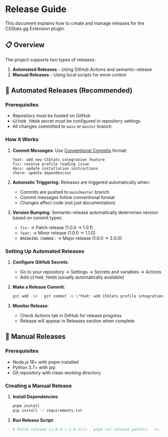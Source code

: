 # Release Guide

This document explains how to create and manage releases for the CSStats.gg Extension plugin.

## 📋 Overview

The project supports two types of releases:

1. **Automated Releases** - Using GitHub Actions and semantic-release
2. **Manual Releases** - Using local scripts for more control

## 🤖 Automated Releases (Recommended)

### Prerequisites

-   Repository must be hosted on GitHub
-   `GITHUB_TOKEN` secret must be configured in repository settings
-   All changes committed to `main` or `master` branch

### How it Works

1. **Commit Messages**: Use [Conventional Commits](https://www.conventionalcommits.org/) format:

    ```
    feat: add new CSStats integration feature
    fix: resolve profile loading issue
    docs: update installation instructions
    chore: update dependencies
    ```

2. **Automatic Triggering**: Releases are triggered automatically when:

    - Commits are pushed to `main`/`master` branch
    - Commit messages follow conventional format
    - Changes affect code (not just documentation)

3. **Version Bumping**: Semantic-release automatically determines version based on commit types:
    - `fix:` → Patch release (1.0.0 → 1.0.1)
    - `feat:` → Minor release (1.0.0 → 1.1.0)
    - `BREAKING CHANGE:` → Major release (1.0.0 → 2.0.0)

### Setting Up Automated Releases

1. **Configure GitHub Secrets**:

    - Go to your repository → Settings → Secrets and variables → Actions
    - Add `GITHUB_TOKEN` (usually automatically available)

2. **Make a Release Commit**:

    ````bash
    git add .\n   git commit -m \"feat: add CSStats profile integration\"\n   git push origin main\n   ```

    ````

3. **Monitor Release**:
    - Check Actions tab in GitHub for release progress
    - Release will appear in Releases section when complete

## 🔧 Manual Releases

### Prerequisites

-   Node.js 18+ with pnpm installed
-   Python 3.7+ with pip
-   Git repository with clean working directory

### Creating a Manual Release

1. **Install Dependencies**:

    ```bash
    pnpm install
    pip install -r requirements.txt
    ```

2. **Run Release Script**:
    ````bash
    # Patch release (1.0.0 → 1.0.1)\n   pnpm run release patch\n   \n   # Minor release (1.0.0 → 1.1.0)\n   pnpm run release minor\n   \n   # Major release (1.0.0 → 2.0.0)\n   pnpm run release major\n   ```\n\n3. **Push Changes**:\n   ```bash\n   git push origin main\n   git push origin v<version>\n   ```\n\n4. **Create GitHub Release**:\n   - Go to GitHub → Releases → \"Create a new release\"\n   - Select the tag created by the script\n   - Upload the generated ZIP file from `build/` directory\n   - Add release notes\n\n### Available Scripts\n\n```bash\n# Build plugin package\npnpm run build-plugin\n\n# Create manual release\npnpm run release <patch|minor|major>\n\n# Sync versions between files\npnpm run sync-version <version>\n\n# Development build\npnpm run dev\n\n# Production build\npnpm run build\n```\n\n## 📦 Release Artifacts\n\nEach release creates:\n- **ZIP Package**: `csstats-extension-v<version>.zip`\n- **Updated Files**: `package.json`, `plugin.json`, `CHANGELOG.md`\n- **Git Tag**: `v<version>`\n- **GitHub Release**: With ZIP attachment and release notes\n\n### Package Contents\n```\ncsstats-extension-v1.0.0.zip\n├── frontend/          # React frontend components\n├── webkit/           # Steam webkit integration\n├── backend/          # Python backend logic\n├── styles/           # CSS styles\n├── dist/            # Built assets (if exists)\n├── package.json     # Node.js package configuration\n├── plugin.json      # Millennium plugin configuration\n├── requirements.txt # Python dependencies\n├── README.md        # Installation and usage guide\n└── LICENSE          # License file\n```\n\n## 🔄 Version Management\n\n### Version Synchronization\nThe release system automatically keeps versions synchronized across:\n- `package.json` - Node.js package version\n- `plugin.json` - Millennium plugin version\n\n### Version Scheme\nFollows [Semantic Versioning](https://semver.org/):\n- **MAJOR** (X.0.0): Breaking changes, incompatible API changes\n- **MINOR** (0.X.0): New features, backwards compatible\n- **PATCH** (0.0.X): Bug fixes, backwards compatible\n\n## 🚀 Deployment Process\n\n### For Plugin Users\n1. Download latest release ZIP from GitHub Releases\n2. Extract to Steam plugins directory\n3. Enable plugin in Millennium settings\n4. Restart Steam\n\n### For Developers\n1. Clone repository\n2. Install dependencies\n3. Make changes\n4. Create release (automated or manual)\n5. Users download and install\n\n## 🛠️ Troubleshooting\n\n### Common Issues\n\n**Build Fails**:\n```bash\n# Clear cache and reinstall\npnpm clean-install\npip install --upgrade -r requirements.txt\n```\n\n**Version Sync Issues**:\n```bash\n# Manually sync versions\npnpm run sync-version 1.2.3\n```\n\n**Git Tag Conflicts**:\n```bash\n# Delete local tag\ngit tag -d v1.0.0\n\n# Delete remote tag\ngit push origin :refs/tags/v1.0.0\n```\n\n**Release Workflow Fails**:\n- Check GitHub Actions logs\n- Verify secrets are configured\n- Ensure commit messages follow conventional format\n- Check for merge conflicts\n\n### Debug Mode\n```bash\n# Enable verbose logging\nexport DEBUG=semantic-release:*\npnpm run release patch\n```\n\n## 📋 Release Checklist\n\n### Before Release\n- [ ] All tests pass\n- [ ] Documentation is updated\n- [ ] CHANGELOG.md reflects changes\n- [ ] Version compatibility verified\n- [ ] No uncommitted changes\n\n### During Release\n- [ ] Choose appropriate version bump\n- [ ] Verify build completes successfully\n- [ ] Check generated ZIP contains all files\n- [ ] Validate plugin.json and package.json versions match\n\n### After Release\n- [ ] GitHub release created successfully\n- [ ] ZIP file uploaded to release\n- [ ] Release notes are accurate\n- [ ] Installation instructions updated if needed\n- [ ] Community notified (if applicable)\n\n## 🔗 Related Links\n\n- [Conventional Commits](https://www.conventionalcommits.org/)\n- [Semantic Versioning](https://semver.org/)\n- [GitHub Actions Documentation](https://docs.github.com/en/actions)\n- [Millennium Plugin Documentation](https://docs.steambrew.app/developers/plugins/learn)\n\n---\n\n**Note**: This release system is designed specifically for Millennium plugins and follows the framework's conventions and requirements.
    ````
